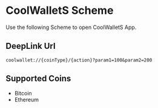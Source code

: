 # CoolWalletS Scheme

Use the following Scheme to open CoolWalletS App.

## DeepLink Url

```url
coolwallet://{coinType}/{action}?param1=100&param2=200
```

## Supported Coins

* Bitcoin
* Ethereum

